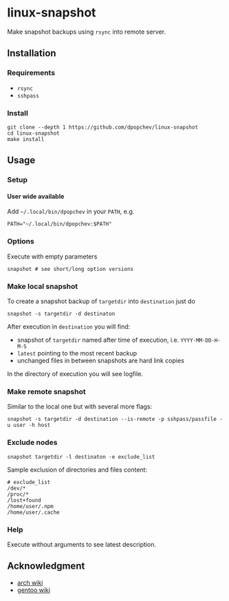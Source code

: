 # linux-snapshot

Make snapshot backups using `rsync` into remote server.

## Installation

### Requirements

- `rsync`
- `sshpass`

### Install

```
git clone --depth 1 https://github.com/dpopchev/linux-snapshot
cd linux-snapshot
make install
```

## Usage

### Setup

#### User wide available

Add `~/.local/bin/dpopchev` in your `PATH`, e.g.

```
PATH="~/.local/bin/dpopchev:$PATH"
```

### Options

Execute with empty parameters

```
snapshot # see short/long option versions
```

### Make local snapshot

To create a snapshot backup of `targetdir` into `destination` just do

```
snapshot -s targetdir -d destinaton
```

After execution in `destination` you will find:

- snapshot of `targetdir` named after time of execution, i.e. `YYYY-MM-DD-H-M-S`
- `latest` pointing to the most recent backup
- unchanged files in between snapshots are hard link copies

In the directory of execution you will see logfile.

### Make remote snapshot

Similar to the local one but with several more flags:

```
snapshot -s targetdir -d destination --is-remote -p sshpass/passfile -u user -h host
```

### Exclude nodes

```
snapshot targetdir -l destinaton -e exclude_list
```

Sample exclusion of directories and files content:

```
# exclude_list
/dev/*
/proc/*
/lost+found
/home/user/.npm
/home/user/.cache
```

### Help

Execute without arguments to see latest description.

## Acknowledgment

- [arch wiki](https://wiki.archlinux.org/title/rsync)
- [gentoo wiki](https://wiki.gentoo.org/wiki/Rsync)
